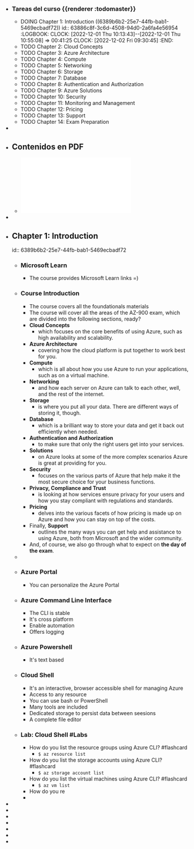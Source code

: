 - ### Tareas del curso {{renderer :todomaster}}
	- DOING Chapter 1: Introduction ((6389b6b2-25e7-44fb-bab1-5469ecbadf72))
	  id:: 63886c8f-3c6d-4508-94d0-2a6fa4e56954
	  :LOGBOOK:
	  CLOCK: [2022-12-01 Thu 10:13:43]--[2022-12-01 Thu 10:55:08] =>  00:41:25
	  CLOCK: [2022-12-02 Fri 09:30:45]
	  :END:
	- TODO Chapter 2: Cloud Concepts
	- TODO Chapter 3: Azure Architecture
	- TODO Chapter 4: Compute
	- TODO Chapter 5: Networking
	- TODO Chapter 6: Storage
	- TODO Chapter 7: Database
	- TODO Chapter 8: Authentication and Authorization
	- TODO Chapter 9: Azure Solutions
	- TODO Chapter 10: Security
	- TODO Chapter 11: Monitoring and Management
	- TODO Chapter 12: Pricing
	- TODO Chapter 13: Support
	- TODO Chapter 14: Exam Preparation
-
- ## Contenidos en PDF
	- ![Course-Slides.pdf](../assets/Course-Slides_1669887168805_0.pdf)
-
- ## Chapter 1: Introduction
  id:: 6389b6b2-25e7-44fb-bab1-5469ecbadf72
	- ### Microsoft Learn
		- The course provides Microsoft Learn links =)
	- ### Course Introduction
		- The course covers all the foundationals materials
		- The course will cover all the areas of the AZ-900 exam, which are divided into the following sections, ready?
		- **Cloud Concepts**
			- which focuses on the core benefits of using Azure, such as high availability and scalability.
		- **Azure Architecture**
			- covering how the cloud platform is put together to work best for you.
		- **Compute**
			- which is all about how you use Azure to run your applications, such as on a virtual machine.
		- **Networking**
			- and how each server on Azure can talk to each other, well, and the rest of the internet.
		- **Storage**
			- is where you put all your data. There are different ways of storing it, though.
		- **Database**
			- which is a brilliant way to store your data and get it back out efficiently
			  when needed.
		- **Authentication and Authorization**
			- to make sure that only the right users get into your services.
		- **Solutions**
			- on Azure looks at some of the more complex scenarios Azure is great at providing for you.
		- **Security**
			- focuses on the various parts of Azure that help make it the most secure choice for your business functions.
		- **Privacy, Compliance and Trust**
			- is looking at how services ensure privacy for your users and how you stay compliant with regulations and standards.
		- **Pricing**
			- delves into the various facets of how pricing is made up on Azure
			  and how you can stay on top of the costs.
		- Finally, **Support**
			- outlines the many ways you can get help and assistance to using Azure, both from Microsoft and the wider community.
		- And, of course, we also go through what to expect on **the day of the exam**.
	-
	- ### Azure Portal
		- You can personalize the Azure Portal
	- ### Azure Command Line Interface
		- The CLI is stable
		- It's cross platform
		- Enable automation
		- Offers logging
	- ### Azure Powershell
		- It's text based
	- ### Cloud Shell
		- It's an interactive, browser accessible shell for managing Azure
		- Access to any resource
		- You can use bash or PowerShell
		- Many tools are included
		- Dedicated storage to persist data between seesions
		- A complete file editor
	- ### Lab: Cloud Shell #Labs
		- How do you list the resource groups using Azure CLI? #flashcard
			- `$ az resource list`
		- How do you list the storage accounts using Azure CLI? #flashcard
			- `$ az storage account list`
		- How do you list the virtual machines using Azure CLI? #flashcard
			- `$ az vm list`
		- How do you re
		-
-
-
-
-
-
-
-